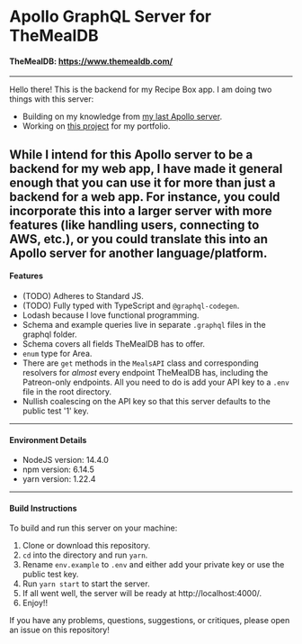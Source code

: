 # Apollo GraphQL Server for TheMealDB
#### TheMealDB: https://www.themealdb.com/
----
Hello there! This is the backend for my Recipe Box app. I am doing two things with this server:
* Building on my knowledge from [my last Apollo server](https://github.com/willowell/Apollo-GraphQL-Server-for-REST-Countries).
* Working on [this project](https://github.com/florinpop17/app-ideas/blob/master/Projects/1-Beginner/Recipe-App.md) for my portfolio.

While I intend for this Apollo server to be a backend for my web app, I have made it general enough that you can use it for more than just a backend for a web app. For instance, you could incorporate this into a larger server with more features (like handling users, connecting to AWS, etc.), or you could translate this into an Apollo server for another language/platform.
----
#### Features
* (TODO) Adheres to Standard JS.
* (TODO) Fully typed with TypeScript and `@graphql-codegen`.
* Lodash because I love functional programming.
* Schema and example queries live in separate `.graphql` files in the graphql folder.
* Schema covers all fields TheMealDB has to offer.
* `enum` type for Area.
* There are `get` methods in the `MealsAPI` class and corresponding resolvers for *almost* every endpoint TheMealDB has, including the Patreon-only endpoints. All you need to do is add your API key to a `.env` file in the root directory.
* Nullish coalescing on the API key so that this server defaults to the public test '1' key. 
----
#### Environment Details
* NodeJS version: 14.4.0
* npm version: 6.14.5
* yarn version: 1.22.4
----
#### Build Instructions
To build and run this server on your machine:
1. Clone or download this repository.
2. `cd` into the directory and run `yarn`.
3. Rename `env.example` to `.env` and either add your private key or use the public test key. 
4. Run `yarn start` to start the server.
5. If all went well, the server will be ready at http://localhost:4000/.
6. Enjoy!!

If you have any problems, questions, suggestions, or critiques, please open an issue on this repository!